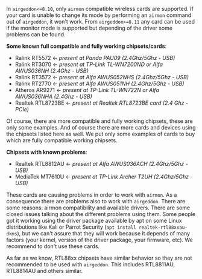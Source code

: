 In `airgeddon<=8.10`, only `airmon` compatible wireless cards are supported. If your card is unable to change its mode by performing an `airmon` command out of `airgeddon`, it won't work. From `airgeddon>=8.11` any card can be used if the monitor mode is supported but depending of the driver some problems can be found.

__Some known full compatible and fully working chipsets/cards__:

 - Ralink RT5572 <- _present at Panda PAU09 (2.4Ghz/5Ghz - USB)_
 - Ralink RT3070 <- _present at TP-Link TL-WN7200ND or Alfa AWUS036NH (2.4Ghz - USB)_
 - Ralink RT3572 <- _present at Alfa AWUS052NHS (2.4Ghz/5Ghz - USB)_
 - Ralink RT2770 <- _present at Alfa AWUS051NH (2.4Ghz/5Ghz - USB)_
 - Atheros AR9271 <- _present at TP-Link TL-WN722N or Alfa AWUS036NHA (2.4Ghz - USB)_
 - Realtek RTL8723BE <- _present at Realtek RTL8723BE card (2.4 Ghz - PCIe)_

Of course, there are more compatible and fully working chipsets, these are only some examples. And of course there are more cards and devices using the chipsets listed here as well. We put only some examples of cards to buy which are fully compatible working chipsets.

__Chipsets with known problems__:

 - Realtek RTL8812AU <- _present at Alfa AWUS036ACH (2.4Ghz/5Ghz - USB)_
 - MediaTek MT7610U <- _present at TP-Link Archer T2UH (2.4Ghz/5Ghz - USB)_

These cards are causing problems in order to work with `airmon`. As a consequence there are problems also to work with `airgeddon`. There are some reasons: airmon compatibility and available drivers. There are some closed issues talking about the different problems using them. Some people got it working using the driver package available by apt on some Linux distributions like Kali or Parrot Security (`apt install realtek-rtl88xxau-dkms`), but we can't assure that they will work because it depends of many factors (your kernel, version of the driver package, your firmware, etc). We recommend to don't use these cards.

As far as we know, RTL88xx chipsets have similar behavior so they are not recommended to be used with `airgeddon`. This includes RTL8811AU, RTL8814AU and others similar.
